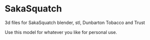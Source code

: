 # SakaSquatch
3d files for SakaSquatch  blender, stl, Dunbarton Tobacco and Trust

Use this model for whatever you like for personal use.



